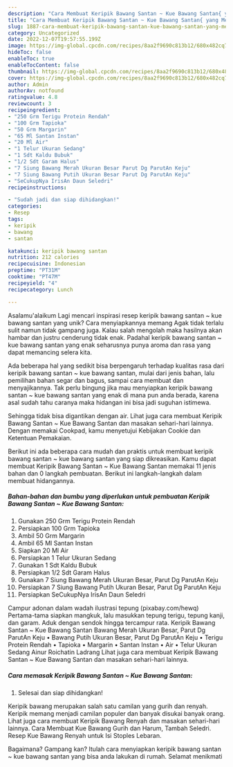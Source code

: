 ```yaml
---
description: "Cara Membuat Keripik Bawang Santan ~ Kue Bawang Santan{ yang Menggugah Selera"
title: "Cara Membuat Keripik Bawang Santan ~ Kue Bawang Santan{ yang Menggugah Selera"
slug: 1887-cara-membuat-keripik-bawang-santan-kue-bawang-santan-yang-menggugah-selera
category: Uncategorized
date: 2022-12-07T19:57:55.199Z
image: https://img-global.cpcdn.com/recipes/8aa2f9690c813b12/680x482cq70/keripik-bawang-santan-kue-bawang-santan-foto-resep-utama.jpg
hideToc: false
enableToc: true
enableTocContent: false
thumbnail: https://img-global.cpcdn.com/recipes/8aa2f9690c813b12/680x482cq70/keripik-bawang-santan-kue-bawang-santan-foto-resep-utama.jpg
cover: https://img-global.cpcdn.com/recipes/8aa2f9690c813b12/680x482cq70/keripik-bawang-santan-kue-bawang-santan-foto-resep-utama.jpg
author: Admin
authorAv: notfound
ratingvalue: 4.8
reviewcount: 3
recipeingredient:
- "250 Grm Terigu Protein Rendah"
- "100 Grm Tapioka"
- "50 Grm Margarin"
- "65 Ml Santan Instan"
- "20 Ml Air"
- "1 Telur Ukuran Sedang"
- "1 Sdt Kaldu Bubuk"
- "1/2 Sdt Garam Halus"
- "7 Siung Bawang Merah Ukuran Besar Parut Dg ParutAn Keju"
- "7 Siung Bawang Putih Ukuran Besar Parut Dg ParutAn Keju"
- "SeCukupNya IrisAn Daun Seledri"
recipeinstructions:

- "Sudah jadi dan siap dihidangkan!"
categories:
- Resep
tags:
- keripik
- bawang
- santan

katakunci: keripik bawang santan 
nutrition: 212 calories
recipecuisine: Indonesian
preptime: "PT31M"
cooktime: "PT47M"
recipeyield: "4"
recipecategory: Lunch

---
```



Asalamu'alaikum Lagi mencari inspirasi resep keripik bawang santan ~ kue bawang santan yang unik? Cara menyiapkannya memang Agak tidak terlalu sulit namun tidak gampang juga. Kalau salah mengolah maka hasilnya akan hambar dan justru cenderung tidak enak. Padahal keripik bawang santan ~ kue bawang santan yang enak seharusnya punya aroma dan rasa yang dapat memancing selera kita.


Ada beberapa hal yang sedikit bisa berpengaruh terhadap kualitas rasa dari keripik bawang santan ~ kue bawang santan, mulai dari jenis bahan, lalu pemilihan bahan segar dan bagus, sampai cara membuat dan menyajikannya. Tak perlu bingung jika mau menyiapkan keripik bawang santan ~ kue bawang santan yang enak di mana pun anda berada, karena asal sudah tahu caranya maka hidangan ini bisa jadi suguhan istimewa.

Sehingga tidak bisa digantikan dengan air. Lihat juga cara membuat Keripik Bawang Santan ~ Kue Bawang Santan dan masakan sehari-hari lainnya. Dengan memakai Cookpad, kamu menyetujui Kebijakan Cookie dan Ketentuan Pemakaian.


Berikut ini ada beberapa cara mudah dan praktis untuk membuat keripik bawang santan ~ kue bawang santan yang siap dikreasikan. Kamu dapat membuat Keripik Bawang Santan ~ Kue Bawang Santan memakai 11 jenis bahan dan 0 langkah pembuatan. Berikut ini langkah-langkah dalam membuat hidangannya.

<!--inarticleads1-->

##### Bahan-bahan dan bumbu yang diperlukan untuk pembuatan Keripik Bawang Santan ~ Kue Bawang Santan:

1. Gunakan 250 Grm Terigu Protein Rendah
1. Persiapkan 100 Grm Tapioka
1. Ambil 50 Grm Margarin
1. Ambil 65 Ml Santan Instan
1. Siapkan 20 Ml Air
1. Persiapkan 1 Telur Ukuran Sedang
1. Gunakan 1 Sdt Kaldu Bubuk
1. Persiapkan 1/2 Sdt Garam Halus
1. Gunakan 7 Siung Bawang Merah Ukuran Besar, Parut Dg ParutAn Keju
1. Persiapkan 7 Siung Bawang Putih Ukuran Besar, Parut Dg ParutAn Keju
1. Persiapkan SeCukupNya IrisAn Daun Seledri


Campur adonan dalam wadah ilustrasi tepung (pixabay.com/hewq) Pertama-tama siapkan mangkuk, lalu masukkan tepung terigu, tepung kanji, dan garam. Aduk dengan sendok hingga tercampur rata. Keripik Bawang Santan ~ Kue Bawang Santan Bawang Merah Ukuran Besar, Parut Dg ParutAn Keju • Bawang Putih Ukuran Besar, Parut Dg ParutAn Keju • Terigu Protein Rendah • Tapioka • Margarin • Santan Instan • Air • Telur Ukuran Sedang Ainur Roichatin Ladrang Lihat juga cara membuat Keripik Bawang Santan ~ Kue Bawang Santan dan masakan sehari-hari lainnya. 

<!--inarticleads2-->

##### Cara memasak Keripik Bawang Santan ~ Kue Bawang Santan:


1. Selesai dan siap dihidangkan!

Keripik bawang merupakan salah satu camilan yang gurih dan renyah. Keripik memang menjadi camilan populer dan banyak disukai banyak orang. Lihat juga cara membuat Keripik Bawang Renyah dan masakan sehari-hari lainnya. Cara Membuat Kue Bawang Gurih dan Harum, Tambah Seledri. Resep Kue Bawang Renyah untuk Isi Stoples Lebaran. 

Bagaimana? Gampang kan? Itulah cara menyiapkan keripik bawang santan ~ kue bawang santan yang bisa anda lakukan di rumah. Selamat menikmati
